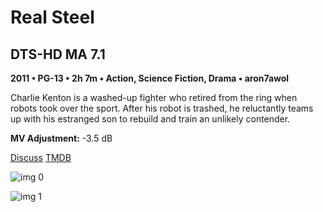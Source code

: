 # Real Steel

## DTS-HD MA 7.1

**2011 • PG-13 • 2h 7m • Action, Science Fiction, Drama • aron7awol**

Charlie Kenton is a washed-up fighter who retired from the ring when robots took over the sport. After his robot is trashed, he reluctantly teams up with his estranged son to rebuild and train an unlikely contender.

**MV Adjustment:** -3.5 dB

[Discuss](https://www.avsforum.com/threads/bass-eq-for-filtered-movies.2995212/post-56806234)  [TMDB](39254)

![img 0](https://i.imgur.com/sUKFXQn.jpg)

![img 1](https://i.imgur.com/mjDjtLa.png)

